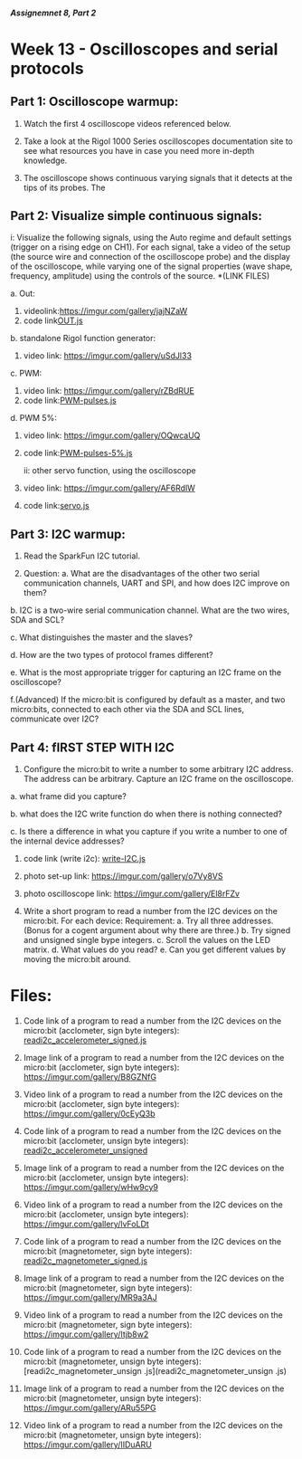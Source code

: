 ##### Assignemnet 8, Part 2
 # Week 13 - Oscilloscopes and serial protocols
 ## Part 1: Oscilloscope warmup:
1. Watch the first 4 oscilloscope videos referenced below.

2. Take a look at the Rigol 1000 Series oscilloscopes documentation site to see what resources you have in case you need more in-depth knowledge.

3. The oscilloscope shows continuous varying signals that it detects at the tips of its probes. The 
         
 ## Part 2: Visualize simple continuous signals:
   i: Visualize the following signals, using the Auto regime and default settings (trigger on a rising edge on CH1). For each signal, take a video of the setup (the source wire and connection of the oscilloscope probe) and the display of the oscilloscope, while varying one of the signal properties (wave shape, frequency, amplitude) using the controls of the source. *(LINK FILES)
   
a. Out:
  1. videolink:https://imgur.com/gallery/jajNZaW
  2. code link[OUT.js](OUT.js)

b. standalone Rigol function generator: 
1. video link: https://imgur.com/gallery/uSdJl33

c. PWM:
1. video link: https://imgur.com/gallery/rZBdRUE
2. code link:[PWM-pulses.js](PWM-pulses.js)

d. PWM 5%:
1. video link: https://imgur.com/gallery/OQwcaUQ
2. code link:[PWM-pulses-5%.js](PWM-pulses-5%.js)

   ii: other servo function, using the oscilloscope
 1. video link: https://imgur.com/gallery/AF6RdlW
 2. code link:[servo.js](servo.js)
   
 ## Part 3: I2C warmup:
1. Read the SparkFun I2C tutorial.

2. Question:
a. What are the disadvantages of the other two serial communication channels, UART and SPI, and how does I2C improve on them?

b. I2C is a two-wire serial communication channel. What are the two wires, SDA and SCL?

c. What distinguishes the master and the slaves?

d. How are the two types of protocol frames different?

e. What is the most appropriate trigger for capturing an I2C frame on the oscilloscope?

f.(Advanced) If the micro:bit is configured by default as a master, and two micro:bits, connected to each other via the SDA and SCL lines, communicate over I2C? 

    
 ## Part 4: fIRST STEP WITH I2C
 
1.  Configure the micro:bit to write a number to some arbitrary I2C address. The address can be arbitrary. Capture an I2C frame on the oscilloscope. 

a. what frame did you capture?

b. what does the I2C write function do when there is nothing connected?

c. Is there a difference in what you capture if you write a number to one of the internal device addresses?

 1. code link (write i2c): [write-I2C.js ](write-I2C.js)
 2. photo set-up link: https://imgur.com/gallery/o7Vy8VS
 3. photo oscilloscope link: https://imgur.com/gallery/El8rFZv

2. Write a short program to read a number from the I2C devices on the micro:bit. For each device:
Requirement:
a. Try all three addresses. (Bonus for a cogent argument about why there are three.)
b. Try signed and unsigned single bype integers.
c. Scroll the values on the LED matrix.
d. What values do you read?
e. Can you get different values by moving the micro:bit around.

# Files:
1. Code link of a program to read a number from the I2C devices on the micro:bit (acclometer, sign byte integers):
[readi2c_accelerometer_signed.js](readi2c_accelerometer_signed.js)

2. Image link of a program to read a number from the I2C devices on the micro:bit (acclometer, sign byte integers):
https://imgur.com/gallery/B8GZNfG

3. Video link of a program to read a number from the I2C devices on the micro:bit (acclometer, sign byte integers):
https://imgur.com/gallery/0cEyQ3b

4. Code link of a program to read a number from the I2C devices on the micro:bit (acclometer, unsign byte integers):
[readi2c_accelerometer_unsigned](readi2c_accelerometer_unsigned)

5. Image link of a program to read a number from the I2C devices on the micro:bit (acclometer, unsign byte integers):
https://imgur.com/gallery/wHw9cy9

6. Video link of a program to read a number from the I2C devices on the micro:bit (acclometer, unsign byte integers):
https://imgur.com/gallery/lvFoLDt


7. Code link of a program to read a number from the I2C devices on the micro:bit (magnetometer, sign byte integers):
[readi2c_magnetometer_signed.js ](readi2c_magnetometer_signed.js)

8. Image link of a program to read a number from the I2C devices on the micro:bit (magnetometer, sign byte integers):
https://imgur.com/gallery/MR9a3AJ

9. Video link of a program to read a number from the I2C devices on the micro:bit (magnetometer, sign byte integers):
https://imgur.com/gallery/Itjb8w2

10. Code link of a program to read a number from the I2C devices on the micro:bit (magnetometer, unsign byte integers):
[readi2c_magnetometer_unsign .js](readi2c_magnetometer_unsign .js)
11. Image link of a program to read a number from the I2C devices on the micro:bit (magnetometer, unsign byte integers):
https://imgur.com/gallery/ARu55PG

12. Video link of a program to read a number from the I2C devices on the micro:bit (magnetometer, unsign byte integers):
https://imgur.com/gallery/IIDuARU


